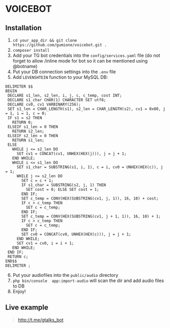 # VOICEBOT

## Installation

 1. `cd your_app_dir && git clone https://github.com/gumione/voicebot.git . `
 2. `composer install`
 3. Add your TG bot credentials into the `config/services.yaml` file (do not forget to allow /inline mode for bot so it can be mentioned using @botname)
 4. Put your DB connection settings into the `.env` file
 5. Add `LEVENSHTEIN` function to your MySQL DB:
 ```
 DELIMITER $$
 BEGIN
  DECLARE s1_len, s2_len, i, j, c, c_temp, cost INT;
  DECLARE s1_char CHAR(1) CHARACTER SET utf8;
  DECLARE cv0, cv1 VARBINARY(256);
  SET s1_len = CHAR_LENGTH(s1), s2_len = CHAR_LENGTH(s2), cv1 = 0x00, j = 1, i = 1, c = 0;
  IF s1 = s2 THEN
    RETURN 0;
  ELSEIF s1_len = 0 THEN
    RETURN s2_len;
  ELSEIF s2_len = 0 THEN
    RETURN s1_len;
  ELSE
    WHILE j <= s2_len DO
      SET cv1 = CONCAT(cv1, UNHEX(HEX(j))), j = j + 1;
    END WHILE;
    WHILE i <= s1_len DO
      SET s1_char = SUBSTRING(s1, i, 1), c = i, cv0 = UNHEX(HEX(c)), j = 1;
      WHILE j <= s2_len DO
        SET c = c + 1;
        IF s1_char = SUBSTRING(s2, j, 1) THEN 
          SET cost = 0; ELSE SET cost = 1;
        END IF;
        SET c_temp = CONV(HEX(SUBSTRING(cv1, j, 1)), 16, 10) + cost;
        IF c > c_temp THEN 
          SET c = c_temp; 
        END IF;
        SET c_temp = CONV(HEX(SUBSTRING(cv1, j + 1, 1)), 16, 10) + 1;
        IF c > c_temp THEN
          SET c = c_temp;
        END IF;
        SET cv0 = CONCAT(cv0, UNHEX(HEX(c))), j = j + 1;
      END WHILE;
      SET cv1 = cv0, i = i + 1;
    END WHILE;
  END IF;
  RETURN c;
END$$ 
 DELIMITER ;
 ```
 6. Put your audiofiles into the `public/audio` directory
 7. `php bin/console  app:import-audio` will scan the dir and add audio files to DB
 8. Enjoy!

## Live example

> http://t.me/gtalks_bot